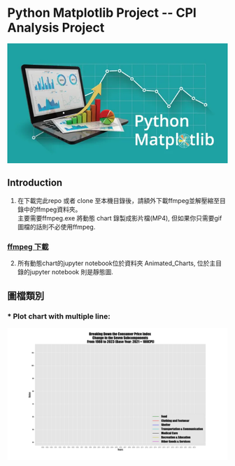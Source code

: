 # Python Matplotlib Project -- CPI Analysis Project

![Banner](https://github.com/Zachky/CPI-Analysis-Project/blob/main/Image_Library/matplotlib_banner.jpg?raw=true "Banner")

## Introduction 

1.  在下載完此repo 或者 clone 至本機目錄後，請額外下載ffmpeg並解壓縮至目錄中的ffmpeg資料夾。<br>
    主要需要ffmpeg.exe 將動態 chart 錄製成影片檔(MP4), 但如果你只需要gif圖檔的話則不必使用ffmpeg.

### [ffmpeg 下載](https://ffmpeg.org/download.html)

2.  所有動態chart的jupyter notebook位於資料夾 Animated_Charts, 位於主目錄的jupyter notebook 則是靜態圖.

## 圖檔類別

### * Plot chart with multiple line:

![Plot Chart](https://github.com/Zachky/CPI-Analysis-Project/blob/main/Image_Library/CPI_Subcomponent.gif?raw=true "Plot Chart")


